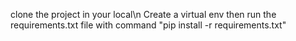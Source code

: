clone the project in your local\n
Create a virtual env
then run the requirements.txt file with command "pip install -r requirements.txt"
